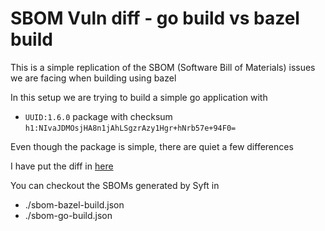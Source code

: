 # SBOM Vuln diff - go build vs bazel build

This is a simple replication of the SBOM (Software Bill of Materials) issues we are facing when building using bazel

In this setup we are trying to build a simple go application with
- `UUID:1.6.0` package with checksum `h1:NIvaJDMOsjHA8n1jAhLSgzrAzy1Hgr+hNrb57e+94F0=`

Even though the package is simple, there are quiet a few differences

I have put the diff in [here](https://www.diffchecker.com/yNT6BwEJ/)

You can checkout the SBOMs generated by Syft in
- ./sbom-bazel-build.json
- ./sbom-go-build.json